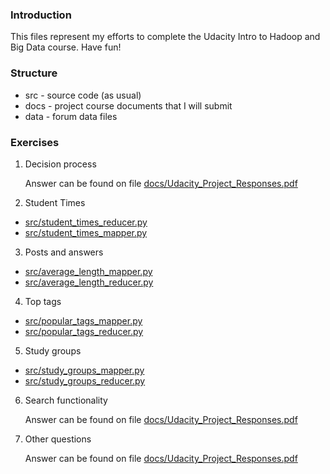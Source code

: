 ### Introduction

This files represent my efforts to complete the Udacity Intro to Hadoop and Big Data course. Have fun!

### Structure

* src - source code (as usual)
* docs - project course documents that I will submit
* data - forum data files

### Exercises

1. Decision process

    Answer can be found on file [docs/Udacity_Project_Responses.pdf](docs/Udacity_Project_Responses.pdf)

2. Student Times

  * [src/student_times_reducer.py](src/student_times_reducer.py)
  * [src/student_times_mapper.py](src/student_times_mapper.py)

3. Posts and answers

  * [src/average_length_mapper.py](src/average_length_mapper.py)
  * [src/average_length_reducer.py](src/average_length_reducer.py)

4. Top tags

  * [src/popular_tags_mapper.py](src/popular_tags_mapper.py)
  * [src/popular_tags_reducer.py](src/popular_tags_reducer.py)

5. Study groups

  * [src/study_groups_mapper.py](src/study_groups_mapper.py)
  * [src/study_groups_reducer.py](src/study_groups_reducer.py)

6. Search functionality

    Answer can be found on file [docs/Udacity_Project_Responses.pdf](docs/Udacity_Project_Responses.pdf)

7. Other questions

    Answer can be found on file [docs/Udacity_Project_Responses.pdf](docs/Udacity_Project_Responses.pdf)

